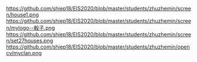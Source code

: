 https://github.com/shiep18/EIS2020/blob/master/students/zhuzhemin/screen/house1.png
https://github.com/shiep18/EIS2020/blob/master/students/zhuzhemin/screen/mylogo--骰子.png
https://github.com/shiep18/EIS2020/blob/master/students/zhuzhemin/screen/set27houses.png
https://github.com/shiep18/EIS2020/blob/master/students/zhuzhemin/opencv/myclan.png
